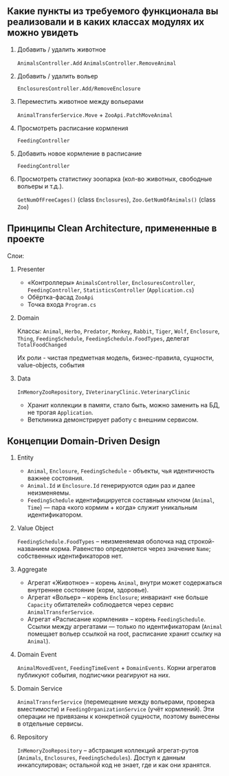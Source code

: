 ## Какие пункты из требуемого функционала вы реализовали и в каких классах модулях их можно увидеть

1. Добавить / удалить животное

   `AnimalsController.Add`
   `AnimalsController.RemoveAnimal`

2. Добавить / удалить вольер
   
   `EnclosuresController.Add/RemoveEnclosure`

3. Переместить животное между вольерами
   
   `AnimalTransferService.Move` + `ZooApi.PatchMoveAnimal`

4. Просмотреть расписание кормления

   `FeedingController`

5. Добавить новое кормление в расписание 

   `FeedingController`

6. Просмотреть статистику зоопарка (кол-во животных, свободные вольеры и т.д.).

   `GetNumOfFreeCages()` (class `Enclosures`), `Zoo.GetNumOfAnimals()` (class `Zoo`)

## Принципы Clean Architecture, примененные в проекте

Слои:
1. Presenter
   - «Контроллеры» `AnimalsController`, `EnclosuresController`, `FeedingController`, `StatisticsController` (`Application.cs`)
   - Обёртка-фасад `ZooApi`
   - Точка входа `Program.cs`
2. Domain

    Классы: `Animal`, `Herbo`, `Predator`, `Monkey`, `Rabbit`, `Tiger`, `Wolf`, `Enclosure`, `Thing`, `FeedingSchedule`, `FeedingSchedule.FoodTypes`, делегат `TotalFoodChanged`
   
    Их роли - чистая предметная модель, бизнес-правила, сущности, value-objects, события
3. Data

   `InMemoryZooRepository`, `IVeterinaryClinic.VeterinaryClinic`
   - Хранит коллекции в памяти, стало быть, можно заменить на БД, не трогая `Application`.
   - Ветклиника демонстрирует работу с внешним сервисом.

## Концепции Domain-Driven Design
1. Entity

   - `Animal`, `Enclosure`, `FeedingSchedule` - объекты, чья идентичность важнее состояния.
   - `Animal.Id` и `Enclosure.Id` генерируются один раз и далее неизменяемы.
   - `FeedingSchedule` идентифицируется составным ключом (`Animal`, `Time`) — пара «кого кормим + когда» служит уникальным идентификатором.

2. Value Object
  
   `FeedingSchedule.FoodTypes` – неизменяемая оболочка над строкой-названием корма. Равенство определяется через значение `Name`; собственных идентификаторов нет.
  
3. Aggregate

   - Агрегат «Животное» – корень `Animal`, внутри может содержаться внутреннее состояние (корм, здоровье).
   - Агрегат «Вольер» – корень `Enclosure`; инвариант «не больше `Capacity` обитателей» соблюдается через сервис `AnimalTransferService`.
   - Агрегат «Расписание кормления» – корень `FeedingSchedule`. Ссылки между агрегатами — только по идентификаторам (`Animal` помещает вольер ссылкой на root, расписание хранит ссылку на `Animal`).

4. Domain Event
   
   `AnimalMovedEvent`, `FeedingTimeEvent` + `DomainEvents`. Корни агрегатов публикуют события, подписчики реагируют на них.  

5. Domain Service

   `AnimalTransferService` (перемещение между вольерами, проверка вместимости) и `FeedingOrganizationService` (учёт кормлений). Эти операции не привязаны к конкретной сущности, поэтому вынесены в отдельные сервисы.

6. Repository

   `InMemoryZooRepository` – абстракция коллекций агрегат-рутов (`Animals`, `Enclosures`, `FeedingSchedules`). Доступ к данным инкапсулирован; остальной код не знает, где и как они хранятся.

